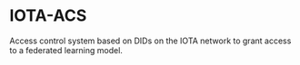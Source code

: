 # IOTA-ACS

Access control system based on DIDs on the IOTA network to grant access to a federated learning model.
